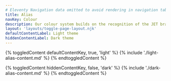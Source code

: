 ```yaml
---
# Eleventy Navigation data omitted to avoid rendering in navigation tabs
title: Alias
navKey: Colour
description: Our colour system builds on the recognition of the JET brand colours to make the product interface more usable.
layout: 'layouts/toggle-page-layout.njk'
defaultContentLabel: Light theme
hiddenContentLabel: Dark theme
---
```


{% toggledContent defaultContentKey, true, 'light' %}
    {% include './light-alias-content.md' %}
{% endtoggledContent %}


{% toggledContent hiddenContentKey, false, 'dark' %}
    {% include './dark-alias-content.md' %}
{% endtoggledContent %}
